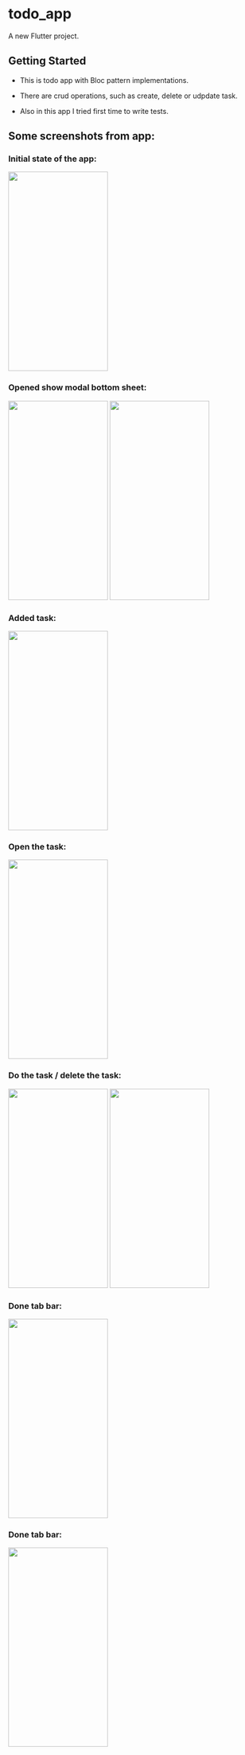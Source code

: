 # todo_app

A new Flutter project.

## Getting Started

- This is todo app with Bloc pattern implementations. 

- There are crud operations, such as create, delete or udpdate task.  

- Also in this app I tried first time to write tests.

## Some screenshots from app:
### Initial state of the app:
<img src="https://cdn.discordapp.com/attachments/1055860626049740840/1076202674732679178/Screenshot_1676657098.png" width="200" height="400" />

### Opened show modal bottom sheet:
<img src="https://cdn.discordapp.com/attachments/1055860626049740840/1076203121283453048/Screenshot_1676657126.png" width="200" height="400" />    
<img src="https://cdn.discordapp.com/attachments/1055860626049740840/1076203121509941371/Screenshot_1676657165.png" width="200" height="400" />

### Added task:
<img src="https://cdn.discordapp.com/attachments/1055860626049740840/1076203121753202779/Screenshot_1676657171.png" width="200" height="400" />

### Open the task:
<img src="https://cdn.discordapp.com/attachments/1055860626049740840/1076203121971318874/Screenshot_1676657175.png" width="200" height="400" />

### Do the task / delete the task:
<img src="https://cdn.discordapp.com/attachments/1055860626049740840/1076203122176835666/Screenshot_1676657190.png" width="200" height="400" />
<img src="https://cdn.discordapp.com/attachments/1055860626049740840/1076203121086308402/Screenshot_1676657202.png" width="200" height="400" />

### Done tab bar:
<img src="https://cdn.discordapp.com/attachments/1055860626049740840/1076203122399125664/Screenshot_1676657193.png" width="200" height="400" />

### Done tab bar:
<img src="https://cdn.discordapp.com/attachments/1055860626049740840/1076203122399125664/Screenshot_1676657193.png" width="200" height="400" />



